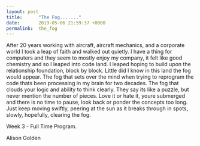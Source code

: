 ```yaml
---
layout: post
title:      "The Fog......."
date:       2019-05-06 21:59:37 +0000
permalink:  the_fog
---
```



After 20 years working with aircraft, aircraft mechanics, and a corporate world I took a leap of faith and walked out quietly. I have a thing for computers and they seem to mostly enjoy my company, it felt like good chemistry and so I leaped into code land. I leaped hoping to build upon the relationship foundation, block by block. Little did I know in this land the fog would appear. The fog that sets over the mind when trying to reprogram the code thats been processing in my brain for two decades. The fog that clouds your logic and ability to think clearly. They say its like a puzzle, but never mention the number of pieces. Love it or hate it, youre submerged and there is no time to pause, look back or ponder the concepts too long. Just keep moving swiftly, peering at the sun as it breaks through in spots, slowly, hopefully, clearing the fog.

Week 3 - Full Time Program.

Alison Golden

